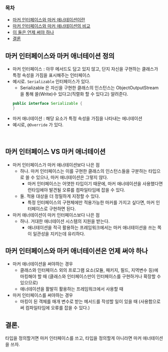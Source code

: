 ### 목차
- [마커 인터페이스와 마커 애너테이션이란](#마커-인터페이스와-마커-애너테이션-비교)
- [마커 인터페이스와 마커 애너테이션의 비교](#마커-인터페이스-vs-마커-애너테이션)
- [이 둘은 언제 써야 하나](#마커-인터페이스와-마커-애너테이션은-언제-써야-하나)
- [결론](#결론)

## 마커 인터페이스와 마커 애너테이션 정의
- 마커 인터페이스 : 아무 메서드도 담고 있지 않고, 단지 자신을 구현하는 클래스가 특정 속성을 가짐을 표시해주는 인터페이스
- 예시로. `Serializable` 인터페이스가 있다.
    - Serializable 은 자신을 구현한 클래스의 인스턴스는 ObjectOutputStream 을 통해 쓸(Write)수 있다고(직렬화 할 수 있다고) 알려준다.
    ```java
    public interface Serializable {
    }
    ```
- 마커 애너테이션 : 해당 요소가 특정 속성을 가짐을 나타내는 에너테이션
- 예시로, `@Override` 가 있다.

<br>

## 마커 인터페이스 VS 마커 애너테이션
- 마커 인터페이스가 마커 애너테이션보다 나은 점
    - 하나. 마커 인터페이스는 이를 구현한 클래스의 인스턴스들을 구분하는 타입으로 쓸 수 있으나, 마커 애너테이션은 그렇지 않다.
        - 마커 인터페이스는 어엿한 타입이기 때문에, 마커 애너테이션을 사용했다면 런타임에야 발견될 오류를 컴파일타임에 잡을 수 있다.
    - 둘. 적용 대상을 더 정밀하게 지정할 수 있다.
        - 특정 인터페이스의 구현체에만 적용가능한 마커를 가지고 싶다면, 마커 인터페이스로 구현하면 된다.
- 마커 애너테이션이 마커 인터페이스보다 나은 점
    - 하나. 거대한 애너테이션 시스템의 지원을 받는다.
        - 애너테이션을 적극 활용하는 프레임워크에서는 마커 애너테이션을 쓰는 쪽이 일관성을 지키는데 유리하다.

## 마커 인터페이스와 마커 애너테이션은 언제 써야 하나
- 마커 애너테이션을 써야하는 경우
    - 클래스와 인터페이스 외의 프로그램 요소(모듈, 패키지, 필드, 지역변수 등)에 마킹해야 할 때 (클래스와 인터페이스만이 인터페이스를 구현하거나 확장할 수 있으므로)
    - 애너테이션을 활발히 활용하는 프레임워크에서 사용할 때
- 마커 인터페이스를 써야하는 경우
    - 마킹이 된 객체를 매개 변수로 받는 메서드를 작성할 일이 있을 때 (사용함으로써 컴파일타임에 오류를 잡을 수 있다.)

## 결론.
타입을 정의할거면 마커 인터페이스를 쓰고, 타입을 정의할게 아니라면 마커 애너테이션을 쓰자.